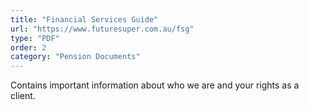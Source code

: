 ```yaml
---
title: "Financial Services Guide"
url: "https://www.futuresuper.com.au/fsg"
type: "PDF"
order: 2
category: "Pension Documents"
---
```


Contains important information about who we are and your rights as a client.
